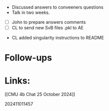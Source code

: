 
- Discussed answers to conveeners questions
- Talk in two weeks.
- [ ] John to prepare answers comments
- [ ] CL to send new SvB files .pkl to AE
- CL added singularity instructions to README

# Follow-ups


# Links: 

[[CMU 4b Chat 25 October 2024]]

202411011457
